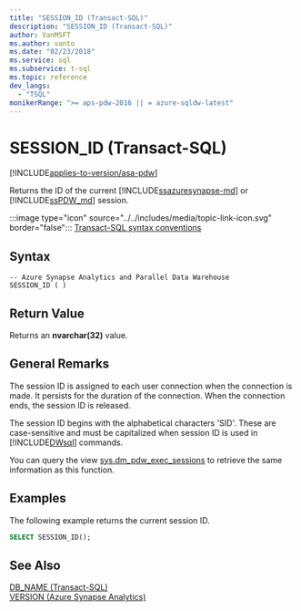 ```yaml
---
title: "SESSION_ID (Transact-SQL)"
description: "SESSION_ID (Transact-SQL)"
author: VanMSFT
ms.author: vanto
ms.date: "02/23/2018"
ms.service: sql
ms.subservice: t-sql
ms.topic: reference
dev_langs:
  - "TSQL"
monikerRange: ">= aps-pdw-2016 || = azure-sqldw-latest"
---
```

# SESSION_ID (Transact-SQL)
[!INCLUDE[applies-to-version/asa-pdw](../../includes/applies-to-version/asa-pdw.md)]

  Returns the ID of the current [!INCLUDE[ssazuresynapse-md](../../includes/ssazuresynapse-md.md)] or [!INCLUDE[ssPDW_md](../../includes/sspdw-md.md)] session.  
  
 :::image type="icon" source="../../includes/media/topic-link-icon.svg" border="false"::: [Transact-SQL syntax conventions](../../t-sql/language-elements/transact-sql-syntax-conventions-transact-sql.md)  
  
## Syntax  
  
```syntaxsql  
-- Azure Synapse Analytics and Parallel Data Warehouse  
SESSION_ID ( )  
```  
  
## Return Value  
 Returns an **nvarchar(32)** value.  
  
## General Remarks  
 The session ID is assigned to each user connection when the connection is made. It persists for the duration of the connection. When the connection ends, the session ID is released.  
  
 The session ID begins with the alphabetical characters 'SID'. These are case-sensitive and must be capitalized when session ID is used in [!INCLUDE[DWsql](../../includes/dwsql-md.md)] commands.  
  
 You can query the view [sys.dm_pdw_exec_sessions](../../relational-databases/system-dynamic-management-views/sys-dm-pdw-exec-sessions-transact-sql.md) to retrieve the same information as this function.  
  
## Examples  
 The following example returns the current session ID.  
  
```sql  
SELECT SESSION_ID();  
```  
  
## See Also  
 [DB_NAME &#40;Transact-SQL&#41;](../../t-sql/functions/db-name-transact-sql.md)   
 [VERSION &#40;Azure Synapse Analytics&#41;](../../t-sql/functions/version-transact-sql-configuration-functions.md)
  
  
